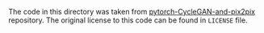 The code in this directory was taken from
[pytorch-CycleGAN-and-pix2pix][cyclegan_repo] repository. The original
license to this code can be found in `LICENSE` file.

[cyclegan_repo]: https://github.com/junyanz/pytorch-CycleGAN-and-pix2pix
